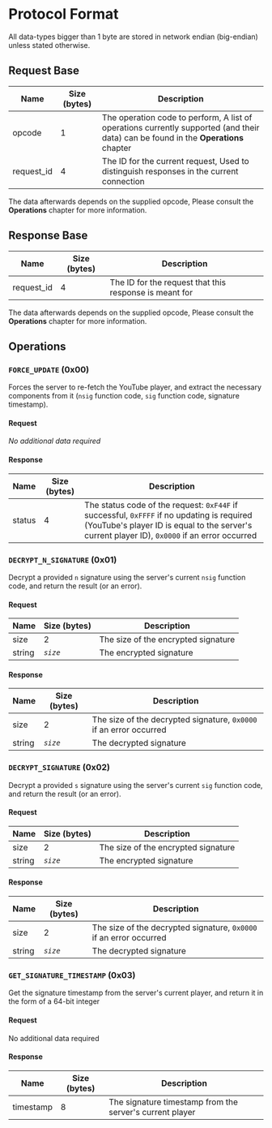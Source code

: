 # Protocol Format

All data-types bigger than 1 byte are stored in network endian (big-endian) unless stated otherwise.

## Request Base
| Name      | Size (bytes) | Description                          |
|-----------|--------------|--------------------------------------|
|opcode     | 1            | The operation code to perform, A list of operations currently supported (and their data) can be found in the **Operations** chapter |
|request_id | 4            | The ID for the current request, Used to distinguish responses in the current connection |

The data afterwards depends on the supplied opcode, Please consult the **Operations** chapter for more information.

## Response Base
| Name       | Size (bytes) | Description                           |
|------------|--------------|---------------------------------------|
|request_id  | 4            | The ID for the request that this response is meant for |

The data afterwards depends on the supplied opcode, Please consult the **Operations** chapter for more information.

## Operations
### `FORCE_UPDATE` (0x00)
Forces the server to re-fetch the YouTube player, and extract the necessary components from it (`nsig` function code, `sig` function code, signature timestamp).

#### Request
*No additional data required*

#### Response
| Name | Size (bytes) | Description |
|------|--------------|-------------|
|status| 4            | The status code of the request: `0xF44F` if successful, `0xFFFF` if no updating is required (YouTube's player ID is equal to the server's current player ID), `0x0000` if an error occurred |

### `DECRYPT_N_SIGNATURE` (0x01)
Decrypt a provided `n` signature using the server's current `nsig` function code, and return the result (or an error).

#### Request
| Name | Size (bytes) | Description                         |
|------|--------------|-------------------------------------|
|size  | 2            | The size of the encrypted signature |
|string| *`size`*     | The encrypted signature             |

#### Response
| Name | Size (bytes) | Description                                                      |
|------|--------------|------------------------------------------------------------------|
|size  | 2            | The size of the decrypted signature, `0x0000` if an error occurred |
|string| *`size`*     | The decrypted signature                                          |

### `DECRYPT_SIGNATURE` (0x02)
Decrypt a provided `s` signature using the server's current `sig` function code, and return the result (or an error).

#### Request
| Name | Size (bytes) | Description                         |
|------|--------------|-------------------------------------|
|size  | 2            | The size of the encrypted signature |
|string| *`size`*     | The encrypted signature             |

#### Response
| Name | Size (bytes) | Description                                                      |
|------|--------------|------------------------------------------------------------------|
|size  | 2            | The size of the decrypted signature, `0x0000` if an error occurred |
|string| *`size`*     | The decrypted signature                                          |

### `GET_SIGNATURE_TIMESTAMP` (0x03)
Get the signature timestamp from the server's current player, and return it in the form of a 64-bit integer

#### Request
No additional data required

#### Response
| Name    | Size (bytes) | Description                                              |
|---------|--------------|----------------------------------------------------------|
|timestamp| 8            | The signature timestamp from the server's current player |
